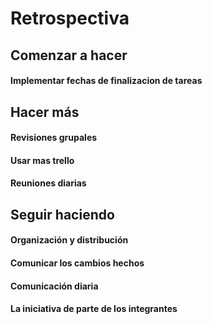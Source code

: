 # Retrospectiva

## Comenzar a hacer
#### Implementar fechas de finalizacion de tareas

## Hacer más
#### Revisiones grupales
#### Usar mas trello
#### Reuniones diarias

## Seguir haciendo 
#### Organización y distribución
#### Comunicar los cambios hechos
#### Comunicación diaria
#### La iniciativa de parte de los integrantes


